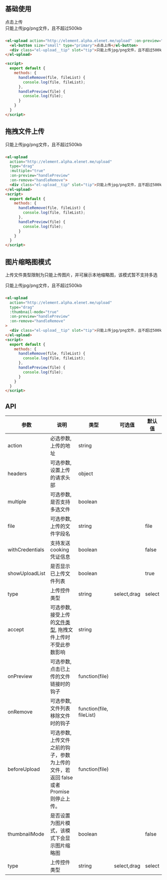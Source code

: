 <style>
  .upload-tip {
    color: #8492a6;
    font-size: 12px;
    margin-top: 7px;
  }
  .demo-box {
    margin-bottom: 24px;
  }
</style>
<script>
  export default {
    methods: {
      handleChange(file, fileList, event) {
        console.log(file, fileList, event);
      },
      handleRemove(file, fileList) {
        console.log(file, fileList);
      },
      beforeUpload(file) {
        if (file.size > 40000000) {
          console.warn(file.name + ' is too large!');
          return false;
        }
        return true;
      },
      handlePreview(file) {
        console.log(file);
      }
    }
  }
</script>

## 基础使用

<div class="demo-box">
  <el-upload action="http://element.alpha.elenet.me/upload" :on-preview="handlePreview" :on-remove="handleRemove">
    <el-button size="small" type="primary">点击上传</el-button>
    <div class="el-upload__tip" slot="tip">只能上传jpg/png文件，且不超过500kb</div>
  </el-upload>
</div>

```html
<el-upload action="http://element.alpha.elenet.me/upload" :on-preview="handlePreview" :on-remove="handleRemove">
  <el-button size="small" type="primary">点击上传</el-button>
  <div class="el-upload__tip" slot="tip">只能上传jpg/png文件，且不超过500kb</div>
</el-upload>

<script>
  export default {
    methods: {
      handleRemove(file, fileList) {
        console.log(file, fileList);
      },
      handlePreview(file) {
        console.log(file);
      }
    }
  }
</script>
```

## 拖拽文件上传

<div class="demo-box">
  <el-upload
    action="http://element.alpha.elenet.me/upload"
    type="drag"
    :multiple="true"
    :on-preview="handlePreview"
    :on-remove="handleRemove">
    <div class="el-upload__tip" slot="tip">只能上传jpg/png文件，且不超过500kb</div>
  </el-upload>
</div>

```html
<el-upload
  action="http://element.alpha.elenet.me/upload"
  type="drag"
  :multiple="true"
  :on-preview="handlePreview"
  :on-remove="handleRemove">
  <div class="el-upload__tip" slot="tip">只能上传jpg/png文件，且不超过500kb</div>
</el-upload>
<script>
  export default {
    methods: {
      handleRemove(file, fileList) {
        console.log(file, fileList);
      },
      handlePreview(file) {
        console.log(file);
      }
    }
  }
</script>
```

## 图片缩略图模式

上传文件类型限制为只能上传图片，并可展示本地缩略图，该模式暂不支持多选

<div class="demo-box">
  <el-upload
    action="http://element.alpha.elenet.me/upload"
    type="drag"
    :thumbnail-mode="true"
    :on-preview="handlePreview"
    :on-remove="handleRemove"
  >
    <div class="el-upload__tip" slot="tip">只能上传jpg/png文件，且不超过500kb</div>
  </el-upload>
</div>

```html
<el-upload
  action="http://element.alpha.elenet.me/upload"
  type="drag"
  :thumbnail-mode="true"
  :on-preview="handlePreview"
  :on-remove="handleRemove"
>
  <div class="el-upload__tip" slot="tip">只能上传jpg/png文件，且不超过500kb</div>
</el-upload>
<script>
  export default {
    methods: {
      handleRemove(file, fileList) {
        console.log(file, fileList);
      },
      handlePreview(file) {
        console.log(file);
      }
    }
  }
</script>
```

## API
| 参数      | 说明          | 类型      | 可选值                           | 默认值  |
|---------- |-------------- |---------- |--------------------------------  |-------- |
| action | 必选参数, 上传的地址 | string | | |
| headers | 可选参数, 设置上传的请求头部 | object |  |  |
| multiple | 可选参数, 是否支持多选文件 | boolean | | |
| file | 可选参数, 上传的文件字段名 | string | | file |
| withCredentials | 支持发送 cooking 凭证信息 | boolean | | false |
| showUploadList | 是否显示已上传文件列表 | boolean | | true |
| type | 上传控件类型 | string | select,drag | select |
| accept | 可选参数, 接受上传的[文件类型](https://developer.mozilla.org/en-US/docs/Web/HTML/Element/input#attr-accept), 拖拽文件上传时不受此参数影响 | string |  |  |
| onPreview | 可选参数, 点击已上传的文件链接时的钩子 | function(file) |  |  |
| onRemove | 可选参数, 文件列表移除文件时的钩子 | function(file, fileList) |  |  |
| beforeUpload | 可选参数, 上传文件之前的钩子，参数为上传的文件，若返回 false 或者 Promise 则停止上传。 | function(file) |  |  |
| thumbnailMode | 是否设置为图片模式，该模式下会显示图片缩略图 | boolean | | false |
| type | 上传控件类型 | string | select,drag | select |
